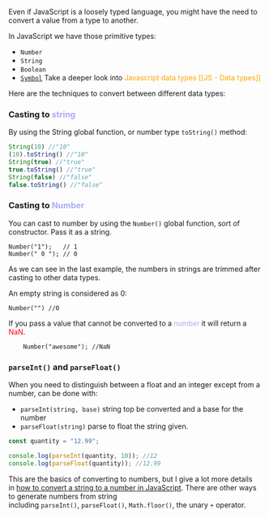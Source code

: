 
Even if JavaScript is a loosely typed language, you might have the need to convert a value from a type to another.

In JavaScript we have those primitive types:

- `Number`
- `String`
- `Boolean`
- [`Symbol`](https://flaviocopes.com/javascript-symbols/)
Take a deeper look into <span style="color:orange;">Javascript data types</script> [[JS - Data types]]

Here are the techniques to convert between different data types: 

### Casting to <span style="color:#ababf5;">string</span>

By using the String global function, or number type `toString()` method: 

```JAVASCRIPT
String(10) //"10"
(10).toString() //"10"
String(true) //"true"
true.toString() //"true"
String(false) //"false"
false.toString() //"false"
```

### Casting to <span style="color:#ababf5;">Number</span>

You can cast to number by using the `Number()` global function, sort of constructor. Pass it as a string. 

```CSHARP 
Number("1");   // 1 
Number(" 0 "); // 0
```

As we can see in the last example, the numbers in strings are trimmed after casting to other data types. 

An empty string is considered as 0: 
```CSHARP 
Number("") //0 
```

If you pass a value that cannot be converted to a <span style="color:#ababf5;">number</span> it will return a <span style="color:red">NaN</span>.

```JS
	Number("awesome"); //NaN
```


### `parseInt()` and `parseFloat()`

When you need to distinguish between a float and an integer except from a number, can be done with: 
* `parseInt(string, base)` string top be converted and a base for the number
* `parseFloat(string)` parse to float the string given. 

```js
const quantity = "12.99";

console.log(parseInt(quantity, 10)); //12
console.log(parseFloat(quantity)); //12.99
```




This are the basics of converting to numbers, but I give a lot more details in [how to convert a string to a number in JavaScript](https://flaviocopes.com/how-to-convert-string-to-number-javascript/). There are other ways to generate numbers from string including `parseInt()`, `parseFloat()`, `Math.floor()`, the unary `+` operator.


